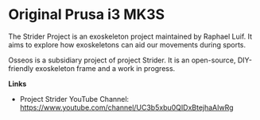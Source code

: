 # Original Prusa i3 MK3S


The Strider Project is an exoskeleton project maintained by Raphael Luif. It aims to explore how exoskeletons can aid our movements during sports. 

Osseos is a subsidiary project of project Strider. It is an open-source, DIY-friendly exoskeleton frame and a work in progress.


**Links**

 * Project Strider YouTube Channel: https://www.youtube.com/channel/UC3b5xbu0QIDxBtejhaAIwRg

